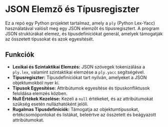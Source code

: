# JSON Elemző és Típusregiszter

Ez a repó egy Python projektet tartalmaz, amely a `ply` (Python Lex-Yacc) használatával valósít meg egy JSON elemzőt és típusregisztert. A program JSON struktúrákat elemez, és típusdefiníciókat generál, amelyek támogatják az összetett típusokat és azok egyesítését.

## Funkciók

- **Lexikai és Szintaktikai Elemzés:** JSON szövegek tokenizálása a `ply.lex`, valamint szintaktikai elemzése a `ply.yacc` segítségével.
- **Típusregiszter:** Típusdefiníciókat tart nyilván, amelyeket a JSON objektumokból nyer ki.
- **Típusok Egyesítése:** Attribútumok egyesítése és típuskonfliktusok feloldása elemzés közben.
- **Null Értékek Kezelése:** Kezeli a `null` értékeket, és az attribútumokat szükség esetén nullázhatóként jelöli.
- **Rugalmas Típusdefiníciók:** Támogatja az objektumtípusokat, értékcsomópontokat és listákat, beleértve az összetett és beágyazott attribútumokat.
